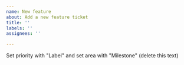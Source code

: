 ```yaml
---
name: New feature
about: Add a new feature ticket
title: ''
labels: ''
assignees: ''

---
```


Set priority with "Label" and set area with "Milestone" (delete this text)

